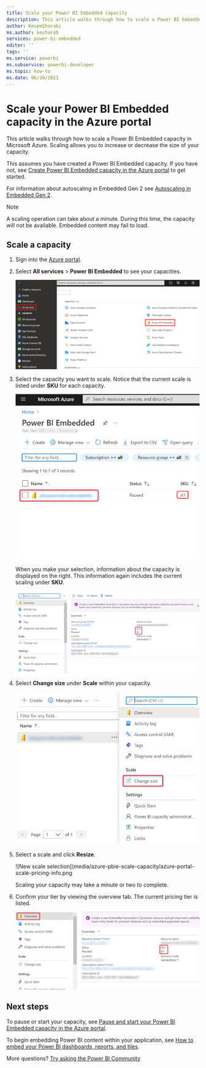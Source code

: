 ```yaml
---
title: Scale your Power BI Embedded capacity
description: This article walks through how to scale a Power BI Embedded capacity in Microsoft Azure.
author: KesemSharabi
ms.author: kesharab
services: power-bi-embedded
editor: ''
tags: ''
ms.service: powerbi
ms.subservice: powerbi-developer
ms.topic: how-to
ms.date: 06/30/2021
---
```


# Scale your Power BI Embedded capacity in the Azure portal

This article walks through how to scale a Power BI Embedded capacity in Microsoft Azure. Scaling allows you to increase or decrease the size of your capacity.

This assumes you have created a Power BI Embedded capacity. If you have not, see [Create Power BI Embedded capacity in the Azure portal](azure-pbie-create-capacity.md) to get started.

For information about autoscaling in Embedded Gen 2 see [Autoscaling in Embedded Gen 2](power-bi-embedded-generation-2#autoscaling-in-embedded-gen2).

> [!NOTE]
> A scaling operation can take about a minute. During this time, the capacity will not be available. Embedded content may fail to load.

## Scale a capacity

1. Sign into the [Azure portal](https://portal.azure.com/).

2. Select **All services** > **Power BI Embedded** to see your capacities.

    ![All services within Azure portal](media/azure-pbie-scale-capacity/azure-portal-more-services.png)

3. Select the capacity you want to scale. Notice that the current scale is listed under **SKU** for each capacity.

    ![Power BI Embedded capacity list within Azure portal](media/azure-pbie-scale-capacity/azure-portal-capacity-list.png)

    When you make your selection, information about the capacity is displayed on the right. This information again includes the current scaling under **SKU**.

    ![Essential information](media/azure-pbie-scale-capacity/azure-portal-capacity-info.png)

4. Select **Change size** under **Scale** within your capacity.

    ![Change size option under scale](media/azure-pbie-scale-capacity/azure-portal-scale-pricing-tier.png)

5. Select a scale and click **Resize**.

    ![New scale selection](media/azure-pbie-scale-capacity/azure-portal-scale-pricing-info.png

    Scaling your capacity may take a minute or two to complete.

6. Confirm your tier by viewing the overview tab. The current pricing tier is listed.

    ![Confirm current tier](media/azure-pbie-scale-capacity/azure-portal-confirm-tier.png)

## Next steps

To pause or start your capacity, see [Pause and start your Power BI Embedded capacity in the Azure portal](azure-pbie-pause-start.md).

To begin embedding Power BI content within your application, see [How to embed your Power BI dashboards, reports, and tiles](https://powerbi.microsoft.com/documentation/powerbi-developer-embedding-content/).

More questions? [Try asking the Power BI Community](https://community.powerbi.com/)
